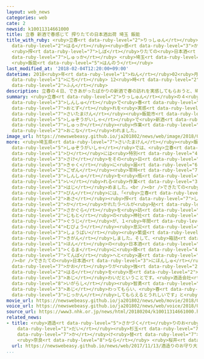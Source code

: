 ```yaml
---
layout: web_news
categories: web
cate: 2
newsid: k10011314661000
title: 立春 新酒で春感じて 搾りたての日本酒出荷 埼玉 飯能
title_with_ruby: <ruby>立春<rt data-ruby-level="2">りっしゅん</rt></ruby> <ruby>新酒<rt data-ruby-level="3">しんしゅ</rt></ruby>で<ruby>春<rt
  data-ruby-level="2">はる</rt></ruby><ruby>感<rt data-ruby-level="3">かん</rt></ruby>じて
  <ruby>搾<rt data-ruby-level="7">しぼ</rt></ruby>りたての<ruby>日本酒<rt data-ruby-level="3">にほんしゅ</rt></ruby><ruby>出荷<rt
  data-ruby-level="7">しゅっか</rt></ruby> <ruby>埼玉<rt data-ruby-level="7">さいたま</rt></ruby>
  <ruby>飯能<rt data-ruby-level="5">はんのう</rt></ruby>
last_modified_at: '2018-02-04T12:20:00+09:00'
datetime: 2018<ruby>年<rt data-ruby-level="1">ねん</rt></ruby>02<ruby>月<rt data-ruby-level="1">がつ</rt></ruby>04<ruby>日<rt
  data-ruby-level="1">にち</rt></ruby> 12<ruby>時<rt data-ruby-level="2">じ</rt></ruby>20<ruby>分<rt
  data-ruby-level="2">ふん</rt></ruby>
description: 立春の４日、できあがったばかりの新酒で春の訪れを実感してもらおうと、埼玉県飯能市の酒造会社で新酒の出荷作業が行われました。
summary: <ruby>立春<rt data-ruby-level="2">りっしゅん</rt></ruby>の４<ruby>日<rt data-ruby-level="1">にち</rt></ruby>、できあがったばかりの<ruby>新酒<rt
  data-ruby-level="3">しんしゅ</rt></ruby>で<ruby>春<rt data-ruby-level="2">はる</rt></ruby>の<ruby>訪<rt
  data-ruby-level="7">おとず</rt></ruby>れを<ruby>実感<rt data-ruby-level="3">じっかん</rt></ruby>してもらおうと、<ruby>埼玉県<rt
  data-ruby-level="7">さいたまけん</rt></ruby><ruby>飯能市<rt data-ruby-level="5">はんのうし</rt></ruby>の<ruby>酒造会社<rt
  data-ruby-level="5">しゅぞうがいしゃ</rt></ruby>で<ruby>新酒<rt data-ruby-level="3">しんしゅ</rt></ruby>の<ruby>出荷<rt
  data-ruby-level="7">しゅっか</rt></ruby><ruby>作業<rt data-ruby-level="3">さぎょう</rt></ruby>が<ruby>行<rt
  data-ruby-level="2">おこな</rt></ruby>われました。
image_url: https://newswebeasy.github.io/ja201802/news/web/image/2018/02/04/K10011314661_1802041224_1802041233_01_03.jpg
more: <ruby>埼玉県<rt data-ruby-level="7">さいたまけん</rt></ruby><ruby>飯能市<rt data-ruby-level="5">はんのうし</rt></ruby>の<ruby>酒造会社<rt
  data-ruby-level="5">しゅぞうがいしゃ</rt></ruby>では、<ruby>立春<rt data-ruby-level="2">りっしゅん</rt></ruby>の<ruby>日<rt
  data-ruby-level="1">ひ</rt></ruby>には<ruby>特別<rt data-ruby-level="4">とくべつ</rt></ruby>にできたての<ruby>酒<rt
  data-ruby-level="3">さけ</rt></ruby>をその<ruby>日<rt data-ruby-level="1">ひ</rt></ruby>のうちに<ruby>客<rt
  data-ruby-level="3">きゃく</rt></ruby>に<ruby>届<rt data-ruby-level="6">とど</rt></ruby>けようと、<ruby>午前<rt
  data-ruby-level="2">ごぜん</rt></ruby><ruby>零時<rt data-ruby-level="7">れいじ</rt></ruby>から、<ruby>新酒<rt
  data-ruby-level="3">しんしゅ</rt></ruby>を<ruby>瓶<rt data-ruby-level="7">びん</rt></ruby>に<ruby>入<rt
  data-ruby-level="1">い</rt></ruby>れる<ruby>作業<rt data-ruby-level="3">さぎょう</rt></ruby>を<ruby>始<rt
  data-ruby-level="3">はじ</rt></ruby>めました。<br /><br />できたての<ruby>日本酒<rt data-ruby-level="3">にほんしゅ</rt></ruby>の<ruby>瓶<rt
  data-ruby-level="7">びん</rt></ruby>には、「<ruby>立春<rt data-ruby-level="2">りっしゅん</rt></ruby><ruby>朝<rt
  data-ruby-level="2">あさ</rt></ruby><ruby>搾<rt data-ruby-level="7">しぼ</rt></ruby>り」と<ruby>書<rt
  data-ruby-level="2">か</rt></ruby>かれたラベルが<ruby>貼<rt data-ruby-level="7">は</rt></ruby>られ、<ruby>酒蔵<rt
  data-ruby-level="7">さかぐら</rt></ruby>を<ruby>訪<rt data-ruby-level="7">おとず</rt></ruby>れた<ruby>地元<rt
  data-ruby-level="2">じもと</rt></ruby>の<ruby>神社<rt data-ruby-level="3">じんじゃ</rt></ruby>の<ruby>宮司<rt
  data-ruby-level="7">ぐうじ</rt></ruby>が、１<ruby>年間<rt data-ruby-level="2">ねんかん</rt></ruby>の<ruby>無病<rt
  data-ruby-level="4">むびょう</rt></ruby><ruby>息災<rt data-ruby-level="5">そくさい</rt></ruby>や<ruby>商売<rt
  data-ruby-level="3">しょうばい</rt></ruby><ruby>繁盛<rt data-ruby-level="7">はんじょう</rt></ruby>などを<ruby>祈願<rt
  data-ruby-level="7">きがん</rt></ruby>しました。そして、<ruby>箱詰<rt data-ruby-level="7">はこづ</rt></ruby>めされたおよそ７３００<ruby>本<rt
  data-ruby-level="1">ほん</rt></ruby>の<ruby>日本酒<rt data-ruby-level="3">にほんしゅ</rt></ruby>が、さっそく<ruby>車<rt
  data-ruby-level="1">くるま</rt></ruby>に<ruby>積<rt data-ruby-level="4">つ</rt></ruby>まれて<ruby>店舗<rt
  data-ruby-level="7">てんぽ</rt></ruby>へと<ruby>運<rt data-ruby-level="3">はこ</rt></ruby>ばれていきました。<br
  /><br />できたての<ruby>日本酒<rt data-ruby-level="3">にほんしゅ</rt></ruby>はフルーティーな<ruby>香<rt
  data-ruby-level="7">かお</rt></ruby>りが<ruby>強<rt data-ruby-level="2">つよ</rt></ruby>く、<ruby>春<rt
  data-ruby-level="2">はる</rt></ruby>を<ruby>思<rt data-ruby-level="2">おも</rt></ruby>わせるさわやかな<ruby>味<rt
  data-ruby-level="3">あじ</rt></ruby>わいだということです。<ruby>酒造会社<rt data-ruby-level="5">しゅぞうがいしゃ</rt></ruby>の<ruby>五十嵐<rt
  data-ruby-level="8">いがらし</rt></ruby><ruby>智勇<rt data-ruby-level="8">ちゆう</rt></ruby>さんは「ぜひきょうのうちに<ruby>味<rt
  data-ruby-level="3">あじ</rt></ruby>わってもらい、<ruby>春<rt data-ruby-level="2">はる</rt></ruby>がきたと<ruby>実感<rt
  data-ruby-level="3">じっかん</rt></ruby>してもらえるとうれしいです」と<ruby>話<rt data-ruby-level="2">はな</rt></ruby>していました。
movie_url: https://newswebeasy.github.io/ja201802/news/web/movie/2018/02/04/k10011314661_201802041224_201802041233.mp4
voice_url: https://newswebeasy.github.io/ja201802/news/web/voice/2018/02/04/k10011314661_201802041224_201802041233.mp3
source_url: https://www3.nhk.or.jp/news/html/20180204/k10011314661000.html
related_news:
- title: <ruby>酒造<rt data-ruby-level="5">さかづく</rt></ruby>りのお<ruby>守<rt data-ruby-level="3">まも</rt></ruby>り「<ruby>大<rt
    data-ruby-level="1">だい</rt></ruby><ruby>杉玉<rt data-ruby-level="7">すぎだま</rt></ruby>」の<ruby>掛<rt
    data-ruby-level="7">か</rt></ruby>け<ruby>替<rt data-ruby-level="7">が</rt></ruby>え
    <ruby>奈良<rt data-ruby-level="8">なら</rt></ruby> <ruby>桜井<rt data-ruby-level="7">さくらい</rt></ruby>
  url: https://newswebeasy.github.io/news/web/2017/11/13/酒造りのお守り大杉玉の掛け替え-奈良-桜井
...
```


